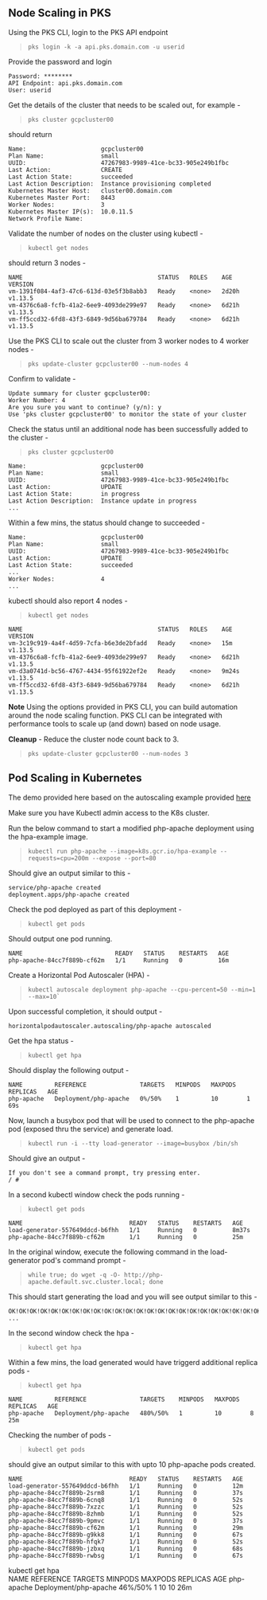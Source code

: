 
## Node Scaling in PKS

Using the PKS CLI, login to the PKS API endpoint

> `pks login -k -a api.pks.domain.com -u userid`                                                                       

Provide the password and login

```shell
Password: ********
API Endpoint: api.pks.domain.com
User: userid
```
Get the details of the cluster that needs to be scaled out, for example - 

> `pks cluster gcpcluster00 `                                                                                                        

should return 
```shell
Name:                     gcpcluster00
Plan Name:                small
UUID:                     47267983-9989-41ce-bc33-905e249b1fbc
Last Action:              CREATE
Last Action State:        succeeded
Last Action Description:  Instance provisioning completed
Kubernetes Master Host:   cluster00.domain.com
Kubernetes Master Port:   8443
Worker Nodes:             3
Kubernetes Master IP(s):  10.0.11.5
Network Profile Name:
```
Validate the number of nodes on the cluster using kubectl - 

> `kubectl get nodes`

should return 3 nodes - 
```shell                                                                                           
NAME                                      STATUS   ROLES    AGE     VERSION
vm-1391f084-4af3-47c6-613d-03e5f3b8abb3   Ready    <none>   2d20h   v1.13.5
vm-4376c6a8-fcfb-41a2-6ee9-4093de299e97   Ready    <none>   6d21h   v1.13.5
vm-ff5ccd32-6fd8-43f3-6849-9d56ba679784   Ready    <none>   6d21h   v1.13.5
```

Use the PKS CLI to scale out the cluster from 3 worker nodes to 4 worker nodes - 

> `pks update-cluster gcpcluster00 --num-nodes 4 `

Confirm to validate - 
```shell
Update summary for cluster gcpcluster00:
Worker Number: 4
Are you sure you want to continue? (y/n): y
Use 'pks cluster gcpcluster00' to monitor the state of your cluster
```

Check the status until an additional node has been successfully added to the cluster - 

> `pks cluster gcpcluster00 `                                                                                                        

```shell
Name:                     gcpcluster00
Plan Name:                small
UUID:                     47267983-9989-41ce-bc33-905e249b1fbc
Last Action:              UPDATE
Last Action State:        in progress
Last Action Description:  Instance update in progress
...
```
Within a few mins, the status should change to succeeded - 

```shell
Name:                     gcpcluster00
Plan Name:                small
UUID:                     47267983-9989-41ce-bc33-905e249b1fbc
Last Action:              UPDATE
Last Action State:        succeeded
...
Worker Nodes:             4
...
```
kubectl should also report 4 nodes - 

>`kubectl get nodes`

```shell
NAME                                      STATUS   ROLES    AGE     VERSION
vm-3c19c919-4a4f-4d59-7cfa-b6e3de2bfadd   Ready    <none>   15m     v1.13.5
vm-4376c6a8-fcfb-41a2-6ee9-4093de299e97   Ready    <none>   6d21h   v1.13.5
vm-d3a0741d-bc56-4767-4434-95f61922ef2e   Ready    <none>   9m24s   v1.13.5
vm-ff5ccd32-6fd8-43f3-6849-9d56ba679784   Ready    <none>   6d21h   v1.13.5
```
**Note** Using the options provided in PKS CLI, you can build automation around the node scaling function. PKS CLI can be integrated with performance tools to scale up (and down) based on node usage.  

**Cleanup** - Reduce the cluster node count back to 3.

>`pks update-cluster gcpcluster00 --num-nodes 3`

## Pod Scaling in Kubernetes

The demo provided here based on the autoscaling example provided [here](https://kubernetes.io/docs/tasks/run-application/horizontal-pod-autoscale-walkthrough/)

Make sure you have Kubectl admin access to the K8s cluster. 

Run the below command to start a modified php-apache deployment using the hpa-example image.

> ```
> kubectl run php-apache --image=k8s.gcr.io/hpa-example --requests=cpu=200m --expose --port=80
> ```

Should give an output similar to this - 

```shell
service/php-apache created
deployment.apps/php-apache created
```

Check the pod deployed as part of this deployment - 

> `kubectl get pods`

Should output one pod running. 

```shell
NAME                          READY   STATUS    RESTARTS   AGE
php-apache-84cc7f889b-cf62m   1/1     Running   0          16m
```
Create a Horizontal Pod Autoscaler (HPA) - 

> ```
>kubectl autoscale deployment php-apache --cpu-percent=50 --min=1 --max=10`
>``` 

Upon successful completion, it should output - 

```
horizontalpodautoscaler.autoscaling/php-apache autoscaled
```

Get the hpa status - 

> `kubectl get hpa` 

Should display the following output - 

```shell
NAME         REFERENCE               TARGETS   MINPODS   MAXPODS   REPLICAS   AGE
php-apache   Deployment/php-apache   0%/50%    1         10        1          69s
```

Now, launch a busybox pod that will be used to connect to the php-apache pod (exposed thru the service) and generate load. 

> `kubectl run -i --tty load-generator --image=busybox /bin/sh`

Should give an output -

```shell
If you don't see a command prompt, try pressing enter.
/ #
```

In a second kubectl window check the pods running - 

> `kubectl get pods`

```shell 
NAME                              READY   STATUS    RESTARTS   AGE
load-generator-557649ddcd-b6fhh   1/1     Running   0          8m37s
php-apache-84cc7f889b-cf62m       1/1     Running   0          25m
```

In the original window, execute the following command in the load-generator pod's command prompt - 

> `while true; do wget -q -O- http://php-apache.default.svc.cluster.local; done`

This should start generating the load and you will see output similar to this -

```
OK!OK!OK!OK!OK!OK!OK!OK!OK!OK!OK!OK!OK!OK!OK!OK!OK!OK!OK!OK!OK!OK!OK!OK!OK!OK!OK!OK!OK!OK!OK!OK!OK!OK!O
...
```
In the second window check the hpa -

> `kubectl get hpa`

Within a few mins, the load generated would have triggerd additional replica pods - 

> `kubectl get hpa`

```shell                                                                                                                  
NAME         REFERENCE               TARGETS    MINPODS   MAXPODS   REPLICAS   AGE
php-apache   Deployment/php-apache   480%/50%   1         10        8          25m
```

Checking the number of pods -
> `kubectl get pods `

should give an output similar to this with upto 10 php-apache pods created.
```shell                                                                                                                
NAME                              READY   STATUS    RESTARTS   AGE
load-generator-557649ddcd-b6fhh   1/1     Running   0          12m
php-apache-84cc7f889b-2srm8       1/1     Running   0          37s
php-apache-84cc7f889b-6cnq8       1/1     Running   0          52s
php-apache-84cc7f889b-7xzzc       1/1     Running   0          52s
php-apache-84cc7f889b-8zhmb       1/1     Running   0          52s
php-apache-84cc7f889b-9pmvc       1/1     Running   0          37s
php-apache-84cc7f889b-cf62m       1/1     Running   0          29m
php-apache-84cc7f889b-g9kk8       1/1     Running   0          67s
php-apache-84cc7f889b-hfqk7       1/1     Running   0          52s
php-apache-84cc7f889b-jzbxq       1/1     Running   0          68s
php-apache-84cc7f889b-rwbsg       1/1     Running   0          67s
```
kubectl get hpa                                                                                                                  
NAME         REFERENCE               TARGETS   MINPODS   MAXPODS   REPLICAS   AGE
php-apache   Deployment/php-apache   46%/50%   1         10        10         26m
<!--stackedit_data:
eyJoaXN0b3J5IjpbLTE2NjE0NzU2ODgsMTY5MjM1MzgxMSwxNj
Q5NjIzNjA5LC0xNjc3MjMzOTc3LC0xNTAzOTc4ODI2LDkzMTMy
MjE1NiwxODMxMDkyNTcsMTk2NTI5NjExNCw3MzA5OTgxMTZdfQ
==
-->
